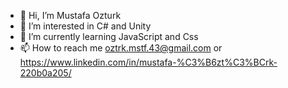 - 👋 Hi, I’m Mustafa Ozturk
- 👀 I’m interested in C# and Unity
- 🌱 I’m currently learning JavaScript and Css
- 📫 How to reach me oztrk.mstf.43@gmail.com  or  https://www.linkedin.com/in/mustafa-%C3%B6zt%C3%BCrk-220b0a205/

<!---
MstfOztrk/MstfOztrk is a ✨ special ✨ repository because its `README.md` (this file) appears on your GitHub profile.
You can click the Preview link to take a look at your changes.
--->
